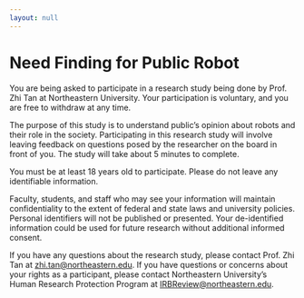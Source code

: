 ```yaml
---
layout: null
---
```

# Need Finding for Public Robot

You are being asked to participate in a research study being done by Prof. Zhi Tan at Northeastern University. Your participation is voluntary, and you are free to withdraw at any time.

The purpose of this study is to understand public’s opinion about robots and their role in the society. Participating in this research study will involve leaving feedback on questions posed by the researcher on the board in front of you. The study will take about 5 minutes to complete. 

You must be at least 18 years old to participate. Please do not leave any identifiable information.

Faculty, students, and staff who may see your information will maintain confidentiality to the extent of federal and state laws and university policies. Personal identifiers will not be published or presented. Your de-identified information could be used for future research without additional informed consent.

If you have any questions about the research study, please contact Prof. Zhi Tan at [zhi.tan@northeastern.edu](zhi.tan@northeastern.edu). If you have questions or concerns about your rights as a participant, please contact Northeastern University’s Human Research Protection Program at [IRBReview@northeastern.edu](IRBReview@northeastern.edu). 

